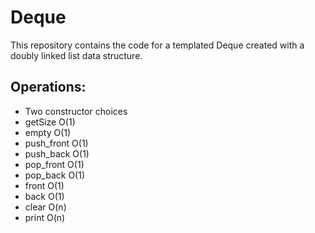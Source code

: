 # Deque

This repository contains the code for a templated Deque created with a doubly linked list data structure.

Operations:
-----------
  - Two constructor choices
  - getSize O(1)
  - empty   O(1)
  - push_front O(1)
  - push_back  O(1)
  - pop_front  O(1)
  - pop_back   O(1)
  - front      O(1)
  - back       O(1)
  - clear      O(n)
  - print      O(n)
  
